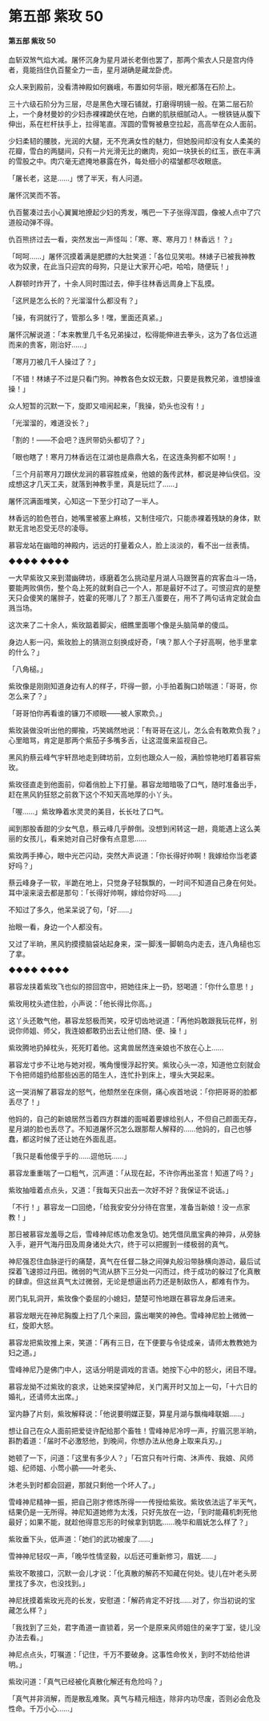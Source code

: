 # 第五部 紫玫 50

#### 第五部 紫玫 50

血斩双煞气焰大减。屠怀沉身为星月湖长老倒也罢了，那两个紫衣人只是宫内侍者，竟能挡住仇百鳌全力一击，星月湖确是藏龙卧虎。

众人来到殿前，没看清神殿如何巍峨，布置如何华丽，眼光都落在石阶上。

三十六级石阶分为三层，尽是黑色大理石铺就，打磨得明镜一般。在第二层石阶上，一个身材曼妙的少妇赤裸裸跪伏在地，白嫩的肌肤细腻动人。一根铁链从腹下伸出，系在栏杆扶手上，拉得笔直。浑圆的雪臀被悬空拉起，高高举在众人面前。

少妇柔韧的腰肢，光润的大腿，无不充满女性的魅力，但她股间却没有女人柔美的花瓣，雪白的两腿间，只有一片光滑无比的嫩肉，宛如一块狭长的红玉，嵌在丰满的雪股之中。肉穴毫无遮掩地暴露在外，每处细小的褶皱都尽收眼底。

「屠长老，这是……」愣了半天，有人问道。

屠怀沉笑而不答。

仇百鳌凑过去小心翼翼地撩起少妇的秀发，嘴巴一下子张得浑圆，像被人点中了穴道般动弹不得。

仇百熊挤过去一看，突然发出一声怪叫：「寒、寒、寒月刀！林香远！？」

「呵呵……」屠怀沉摸着满是肥膘的大肚笑道：「各位见笑啦。林婊子已被我神教收为奴隶，在此当只迎宾的母狗，只是让大家开心吧，哈哈，随便玩！」

人群顿时炸开了，十余人同时围过去，伸手往林香远周身上下乱摸。

「这屄是怎么长的？光溜溜什么都没有？」

「操，有洞就行了，管那么多！嘿，里面还真紧。」

屠怀沉解说道：「本来教里几千名兄弟操过，松得能伸进去拳头，这为了各位远道而来的贵客，刚治好……」

「寒月刀被几千人操过了？」

「不错！林婊子不过是只看门狗。神教各色女奴无数，只要是我教兄弟，谁想操谁操！」

众人短暂的沉默一下，旋即又喧闹起来，「我操，奶头也没有！」

「光溜溜的，难道没长？」

「割的！——不会吧？连屄带奶头都切了？」

「眼也瞎了！寒月刀林香远在江湖也是鼎鼎大名，在这连条狗都不如啊！」

「三个月前寒月刀跟伏龙涧的慕容胜成亲，他娘的轰传武林，都说是神仙侠侣。没成想这才几天工夫，就落到神教手里，真是玩烂了……」

屠怀沉满面堆笑，心知这一下至少打动了一半人。

林香远的脸色苍白，她嘴里被塞上麻核，又制住哑穴，只能赤裸着残缺的身体，默默无言地忍受无尽的凌辱。

慕容龙站在幽暗的神殿内，远远的打量着众人，脸上淡淡的，看不出一丝表情。

◆◆◆◆ ◆◆◆◆

一大早紫玫又来到潜幽碑坊，琢磨着怎么挑动星月湖人马跟贺喜的宾客血斗一场，要能两败俱伤，整个岛上死的就剩自己一个人，那是最好不过了。可恨迎宾的是整天只会傻笑的屠胖子，姓霍的死哪儿了？那王八蛋要在，用不了两句话肯定就会血溅当场。

这次来了二十余人，紫玫踮着脚尖，细瞧里面哪个像是头脑简单的傻瓜。

身边人影一闪，紫玫脸上的猜测立刻换成好奇，「咦？那人个子好高啊，他手里拿的什么？」

「八角槌。」

紫玫像是刚刚知道身边有人的样子，吓得一颤，小手拍着胸口娇喘道：「哥哥，你怎么来了？」

「哥哥怕你再看谁的镰刀不顺眼——被人家欺负。」

紫玫装做没听出他的揶揄，巧笑嫣然地说：「有哥哥在这儿，怎么会有敢欺负我？」心里暗骂，肯定是那两个紫茄子多嘴多舌，让这混蛋来监视自己。

黑风豹蔡云峰气宇轩昂地走到碑坊前，立刻也跟众人一般，满脸惊艳地盯着慕容紫玫。

紫玫径直走到他面前，仰着俏脸上下打量。慕容龙暗暗吸了口气，随时准备出手，赶在黑风豹狂怒之前救下这个不知天高地厚的小丫头。

「喔……」紫玫睁着水灵灵的美目，长长吐了口气。

闻到那股香甜的少女气息，蔡云峰几乎醉倒。没想到闲转这一趟，竟能遇上这么美丽的女孩儿，看来她对自己好像有点意思……

紫玫两手捧心，眼中光芒闪动，突然大声说道：「你长得好帅啊！我嫁给你当老婆好吗？」

蔡云峰身子一软，半跪在地上，只觉身子轻飘飘的，一时间不知道自己身在何处。耳中滚来滚去都是那句：「长得好帅啊，嫁给你好吗……」

不知过了多久，他呆呆说了句，「好……」

抬眼一看，身边一个人都没有。

又过了半晌，黑风豹摸摸脑袋站起身来，深一脚浅一脚朝岛内走去，连八角槌也忘了拿。

◆◆◆◆ ◆◆◆◆

慕容龙挟着紫玫飞也似的掠回宫中，把她往床上一扔，怒喝道：「你什么意思！」

紫玫用枕头遮住脸，小声说：「他长得比你高。」

这丫头还敢气他，慕容龙怒极而笑，咬牙切齿地说道：「再他妈敢跟我玩花样，别说你师姐、师父，我连娘都敢扔出去让他们随、便、操！」

紫玫腾地扔掉枕头，死死盯着他。这禽兽居然连亲娘也不放在心上……

慕容龙寸步不让地与她对视，嘴角慢慢浮起狞笑。紫玫心头一凉，知道他立刻就会下令把师姐扔给那些凶恶的陌生人，连忙扑到床上，埋头大哭起来。

这一哭消解了慕容龙的怒气，他颓然坐在床侧，痛心疾首地说：「你把哥哥的脸都丢尽了！」

他妈的，自己的新娘居然当着四方群雄的面喊着要嫁给别人，不但自己颜面无存，星月湖的脸也丢尽了。不知道屠怀沉怎么跟那帮人解释的……他妈的，自己也够蠢，都这时候了还让她在外面乱逛。

「我只是看他傻乎乎的……逗他玩……」

慕容龙重重喘了一口粗气，沉声道：「从现在起，不许你再出圣宫！知道了吗？」

紫玫抽噎着点点头，又道：「我每天只出去一次好不好？我保证不说话。」

「不行！」慕容龙一口回绝，「给我安安分分待在宫里，准备当新娘！没一点家教！」

那日被慕容龙羞辱之后，雪峰神尼练功愈发急切。她凭借凤凰宝典的神异，从旁脉入手，避开气海丹田及周身诸处大穴，终于可以把握到一缕极弱的真气。

神尼强忍住血脉逆行的痛楚，真气在任督二脉之间弹丸般沿带脉横向游动，最后试探着飞速掠过丹田。微弱的气流从脐下三分处一闪而过，终于成功的躲过了化真散的肆虐。但这丝真气太过微弱，无论是想逼出药力还是制敌伤人，都难有作为。

房门轧轧洞开，紫玫像个委屈的小媳妇，楚楚可怜地跟在慕容龙身后进来。

慕容龙眼光在神尼胸腹上扫了几个来回，露出嘲笑的神色。雪峰神尼脸上微微一红，旋即大怒。

慕容龙把紫玫推上来，笑道：「再有三日，在下便要与令徒成亲，请师太教教她为妇之道。」

雪峰神尼乃是佛门中人，这话分明是调戏的言语。她按下心中的怒火，闭目不理。

慕容龙拗不过紫玫的哀求，让她来探望神尼，关门离开时又加上一句，「十六日的婚礼，还请师太出席。」

室内静了片刻，紫玫解释说：「他说要明媒正娶，算星月湖与飘梅峰联姻……」

想让自己在众人面前把爱徒许配给那个畜牲！雪峰神尼冷哼一声，拧眉沉思半晌，斟酌着道：「届时不必激怒他，到晚间，你想办法从他身上取来兵刃。」

她顿了一下，问道：「这里有多少人？」「石宫只有叶行南、沐声传、我娘、风师姐、纪师姐、小莺小鹂——叶老头、

沐老头到时都会回避，那就只剩他一个坏人了。」

雪峰神尼精神一振，把自己刚才修炼所得一一传授给紫玫。紫玫依法运了半天气，结果仍是一无所得。神尼知道她修为太浅，只好先放在一边，「到时能藉机刺死他最好；如果不能，就趁他得意忘形的时候拿到钥匙……晚华和眉妩怎么样了？」

紫玫垂下头，低声道：「她们的武功被废了……」

雪神神尼轻叹一声，「晚华性情坚毅，以后还可重新修习，眉妩……」

紫玫不敢接口，沉默一会儿才说：「化真散的解药不知藏在何处。徒儿在叶老头房里找了多次，也没找到。」

神尼抚摸着紫玫光亮的长发，安慰道：「解药肯定不好找……对了，你当初说的宝藏怎么样？」

「我找到了三处，君字甬道一直锁着，另一个是原来风师姐住的亲字丁室，徒儿没办法去看。」

神尼点点头，叮嘱道：「记住，千万不要破身。这事性命攸关，到时不妨给他讲明。」

紫玫问道：「真气已经被化真散化解还有危险吗？」

「真气并非消解，而是散乱难聚。真气与精元相连，除非内功尽废，否则必会危及性命。千万小心……」

